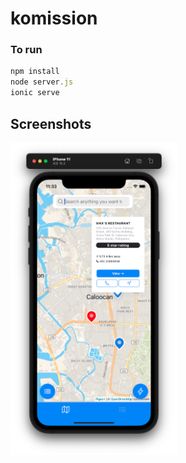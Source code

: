 # komission

### To run

```javascript
npm install
node server.js
ionic serve
```

## Screenshots
<img src="https://github.com/markperdon/komission/blob/main/ss/Screen-Shot-2023-03-05.png" height="500em" /> &nbsp; &nbsp; 
##
